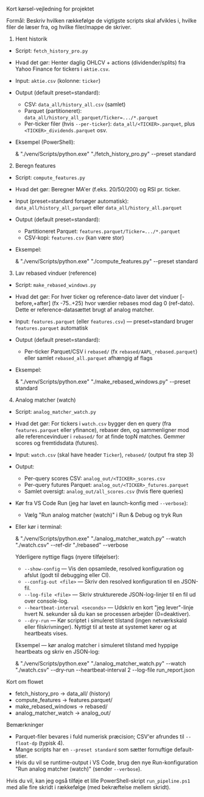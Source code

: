 Kort kørsel-vejledning for projektet

Formål: Beskriv hvilken rækkefølge de vigtigste scripts skal afvikles i, hvilke filer de læser fra, og hvilke filer/mappe de skriver.

1) Hent historik

- Script: `fetch_history_pro.py`
- Hvad det gør: Henter daglig OHLCV + actions (dividender/splits) fra Yahoo Finance for tickers i `aktie.csv`.
- Input: `aktie.csv` (kolonne: `ticker`)
- Output (default preset=standard):
  - CSV: `data_all/history_all.csv` (samlet)
  - Parquet (partitioneret): `data_all/history_all_parquet/Ticker=.../*.parquet`
  - Per-ticker filer (hvis `--per-ticker`): `data_all/<TICKER>.parquet`, plus `<TICKER>_dividends.parquet` osv.
- Eksempel (PowerShell):

  & "./venv/Scripts/python.exe" "./fetch_history_pro.py" --preset standard

2) Beregn features

- Script: `compute_features.py`
- Hvad det gør: Beregner MA'er (f.eks. 20/50/200) og RSI pr. ticker.
- Input (preset=standard forsøger automatisk): `data_all/history_all_parquet` eller `data_all/history_all.parquet`
- Output (default preset=standard):
  - Partitioneret Parquet: `features.parquet/Ticker=.../*.parquet`
  - CSV-kopi: `features.csv` (kan være stor)
- Eksempel:

  & "./venv/Scripts/python.exe" "./compute_features.py" --preset standard

3) Lav rebased vinduer (reference)

- Script: `make_rebased_windows.py`
- Hvad det gør: For hver ticker og reference-dato laver det vinduer [-before,+after] (fx -75..+25) hvor værdier rebases mod dag 0 (ref-dato). Dette er reference-datasættet brugt af analog matcher.
- Input: `features.parquet` (eller `features.csv`) — preset=standard bruger `features.parquet` automatisk
- Output (default preset=standard):
  - Per-ticker Parquet/CSV i `rebased/` (fx `rebased/AAPL_rebased.parquet`) eller samlet `rebased_all.parquet` afhængig af flags
- Eksempel:

  & "./venv/Scripts/python.exe" "./make_rebased_windows.py" --preset standard

4) Analog matcher (watch)

- Script: `analog_matcher_watch.py`
- Hvad det gør: For tickers i `watch.csv` bygger den en query (fra `features.parquet` eller yfinance), rebaser den, og sammenligner mod alle referencevinduer i `rebased/` for at finde topN matches. Gemmer scores og fremtidsdata (futures).
- Input: `watch.csv` (skal have header `Ticker`), `rebased/` (output fra step 3)
- Output:
  - Per-query scores CSV: `analog_out/<TICKER>_scores.csv`
  - Per-query futures Parquet: `analog_out/<TICKER>_futures.parquet`
  - Samlet oversigt: `analog_out/all_scores.csv` (hvis flere queries)
- Kør fra VS Code Run (jeg har lavet en launch-konfig med `--verbose`):
  - Vælg "Run analog matcher (watch)" i Run & Debug og tryk Run
- Eller kør i terminal:

  & "./venv/Scripts/python.exe" "./analog_matcher_watch.py" --watch "./watch.csv" --ref-dir "./rebased" --verbose

  Yderligere nyttige flags (nyere tilføjelser):

  - `--show-config` — Vis den opsamlede, resolved konfiguration og afslut (godt til debugging eller CI).
  - `--config-out <file>` — Skriv den resolved konfiguration til en JSON-fil.
  - `--log-file <file>` — Skriv strukturerede JSON-log-linjer til en fil ud over console-log.
  - `--heartbeat-interval <seconds>` — Udskriv en kort "jeg lever"-linje hvert N. sekunder så du kan se processen arbejder (0=deaktiver).
  - `--dry-run` — Kør scriptet i simuleret tilstand (ingen netværkskald eller filskrivninger). Nyttigt til at teste at systemet kører og at heartbeats vises.

  Eksempel — kør analog matcher i simuleret tilstand med hyppige heartbeats og skriv en JSON-log:

    & "./venv/Scripts/python.exe" "./analog_matcher_watch.py" --watch "./watch.csv" --dry-run --heartbeat-interval 2 --log-file run_report.json

Kort om flowet

- fetch_history_pro -> data_all/ (history)
- compute_features -> features.parquet/
- make_rebased_windows -> rebased/
- analog_matcher_watch -> analog_out/

Bemærkninger

- Parquet-filer bevares i fuld numerisk præcision; CSV'er afrundes til `--float-dp` (typisk 4). 
- Mange scripts har en `--preset standard` som sætter fornuftige default-stier.
- Hvis du vil se runtime-output i VS Code, brug den nye Run-konfiguration "Run analog matcher (watch)" (sender `--verbose`).

Hvis du vil, kan jeg også tilføje et lille PowerShell-skript `run_pipeline.ps1` med alle fire skridt i rækkefølge (med bekræftelse mellem skridt).